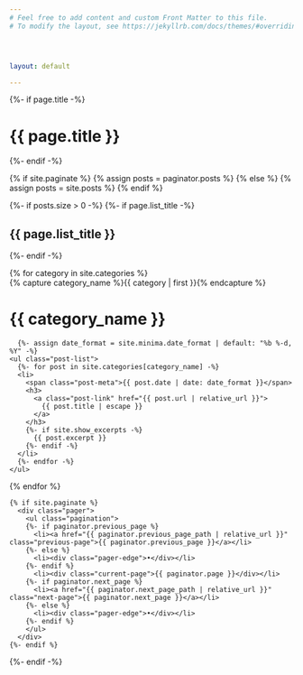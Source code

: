```yaml
---
# Feel free to add content and custom Front Matter to this file.
# To modify the layout, see https://jekyllrb.com/docs/themes/#overriding-theme-defaults




layout: default 

---
```

<!-- 
<div id="archives">
  {% for category in site.categories %}
    <div class="archive-group">
      {% capture category_name %}{{ category | first }}{% endcapture %}
      <div id="#{{ category_name | slugize }}"></div>
      <h1 class="category-head">{{ category_name }}</h1>
      <a name="{{ category_name | slugize }}"></a>
      {%- assign date_format = site.minima.date_format | default: "%b %-d, %Y" -%}

      {% for post in site.categories[category_name] %}
      <article class="archive-item">
        <span class="post-meta">{{ post.date | date: date_format }}</span>
        <h3>
          <a class="post-link" href="{{ post.url | relative_url }}">
            {{ post.title | escape }}
          </a>
        </h3>
        {%- if site.show_excerpts -%}
          {{ post.excerpt }}
        {%- endif -%}
      </article>
      {% endfor %}
    </div>
  {% endfor %}
</div>  -->
<div class="home">
  {%- if page.title -%}
    <h1 class="page-heading">{{ page.title }}</h1>
  {%- endif -%}



  {% if site.paginate %}
    {% assign posts = paginator.posts %}
  {% else %}
    {% assign posts = site.posts %}
  {% endif %}


  {%- if posts.size > 0 -%}
    {%- if page.list_title -%}
      <h2 class="post-list-heading">{{ page.list_title }}</h2>
    {%- endif -%}
<div id="archives">
  {% for category in site.categories %}
    
<div class="archive-group">
      {% capture category_name %}{{ category | first }}{% endcapture %}
      <div id="#{{ category_name | slugize }}"></div>
      <h1 class="category-head">{{ category_name }}</h1>
      <a name="{{ category_name | slugize }}"></a>

      {%- assign date_format = site.minima.date_format | default: "%b %-d, %Y" -%}
    <ul class="post-list">
      {%- for post in site.categories[category_name] -%}
      <li>
        <span class="post-meta">{{ post.date | date: date_format }}</span>
        <h3>
          <a class="post-link" href="{{ post.url | relative_url }}">
            {{ post.title | escape }}
          </a>
        </h3>
        {%- if site.show_excerpts -%}
          {{ post.excerpt }}
        {%- endif -%}
      </li>
      {%- endfor -%}
    </ul>
{% endfor %}

    

    {% if site.paginate %}
      <div class="pager">
        <ul class="pagination">
        {%- if paginator.previous_page %}
          <li><a href="{{ paginator.previous_page_path | relative_url }}" class="previous-page">{{ paginator.previous_page }}</a></li>
        {%- else %}
          <li><div class="pager-edge">•</div></li>
        {%- endif %}
          <li><div class="current-page">{{ paginator.page }}</div></li>
        {%- if paginator.next_page %}
          <li><a href="{{ paginator.next_page_path | relative_url }}" class="next-page">{{ paginator.next_page }}</a></li>
        {%- else %}
          <li><div class="pager-edge">•</div></li>
        {%- endif %}
        </ul>
      </div>
    {%- endif %}

  {%- endif -%}

</div>